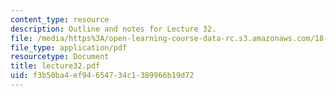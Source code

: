 ```yaml
---
content_type: resource
description: Outline and notes for Lecture 32.
file: /media/https%3A/open-learning-course-data-rc.s3.amazonaws.com/18-965-geometry-of-manifolds-fall-2004/f3b50ba4ef94654734c1389966b19d72_lecture32.pdf
file_type: application/pdf
resourcetype: Document
title: lecture32.pdf
uid: f3b50ba4-ef94-6547-34c1-389966b19d72
---
```


